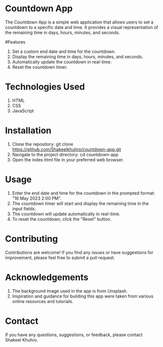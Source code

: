 # Countdown App
The Countdown App is a simple web application that allows users to set a countdown to a specific date and time. It provides a visual representation of the remaining time in days, hours, minutes, and seconds.

#Features
1. Set a custom end date and time for the countdown.
1. Display the remaining time in days, hours, minutes, and seconds.
1. Automatically update the countdown in real-time.
1. Reset the countdown timer.

# Technologies Used
1. HTML
1. CSS
1. JavaScript

# Installation
1. Clone the repository: git clone https://github.com/Shakeelkhuhro/countdown-app.git
1. Navigate to the project directory: cd countdown-app
1. Open the index.html file in your preferred web browser.

# Usage
1. Enter the end date and time for the countdown in the prompted format: "16 May 2023 2:00 PM".
1. The countdown timer will start and display the remaining time in the input fields.
1. The countdown will update automatically in real-time.
1. To reset the countdown, click the "Reset" button.

# Contributing
Contributions are welcome! If you find any issues or have suggestions for improvement, please feel free to submit a pull request.

# Acknowledgements
1. The background image used in the app is from Unsplash.
1. Inspiration and guidance for building this app were taken from various online resources and tutorials.

# Contact
If you have any questions, suggestions, or feedback, please contact Shakeel Khuhro.

